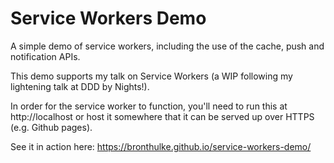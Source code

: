 # Service Workers Demo
A simple demo of service workers, including the use of the cache, push and notification APIs.

This demo supports my talk on Service Workers (a WIP following my lightening talk at DDD by Nights!).

In order for the service worker to function, you'll need to run this at http://localhost or host it somewhere that it can be served up over HTTPS (e.g. Github pages).

See it in action here: https://bronthulke.github.io/service-workers-demo/
